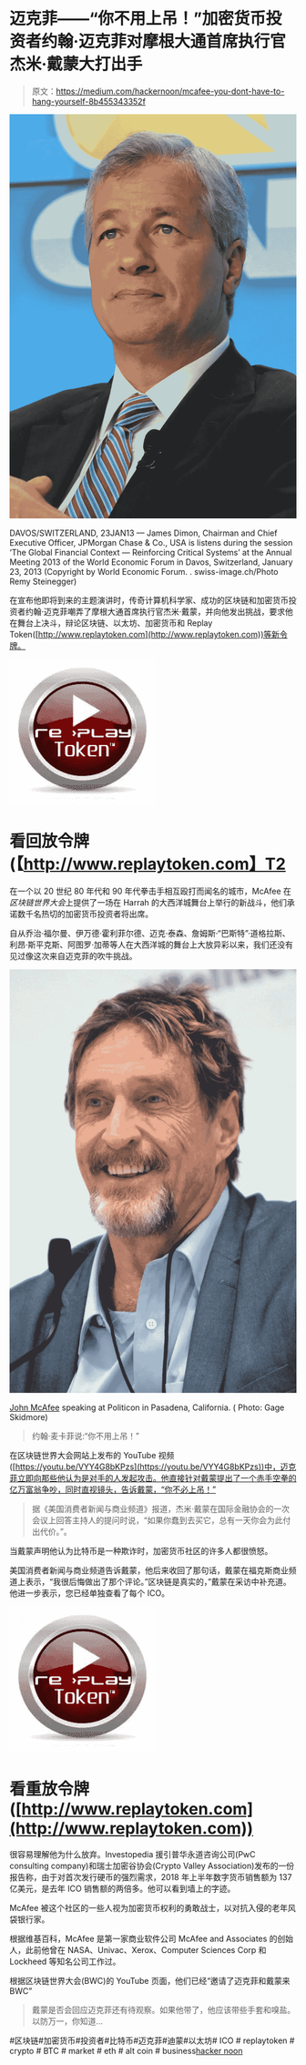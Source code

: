 # 迈克菲——“你不用上吊！”加密货币投资者约翰·迈克菲对摩根大通首席执行官杰米·戴蒙大打出手

> 原文：<https://medium.com/hackernoon/mcafee-you-dont-have-to-hang-yourself-8b455343352f>

![](img/9c673e0d31ac37b267df390cb45c1ea6.png)

DAVOS/SWITZERLAND, 23JAN13 — James Dimon, Chairman and Chief Executive Officer, JPMorgan Chase & Co., USA is listens during the session ‘The Global Financial Context — Reinforcing Critical Systems’ at the Annual Meeting 2013 of the World Economic Forum in Davos, Switzerland, January 23, 2013 (Copyright by World Economic Forum. . swiss-image.ch/Photo Remy Steinegger)

在宣布他即将到来的主题演讲时，传奇计算机科学家、成功的区块链和加密货币投资者约翰·迈克菲嘲弄了摩根大通首席执行官杰米·戴蒙，并向他发出挑战，要求他在舞台上决斗，辩论区块链、以太坊、加密货币和 Replay Token([http://www.replaytoken.com](http://www.replaytoken.com))等新令牌。

![](img/e10fbc01908d67624bed71595eebf3cc.png)

# 看回放令牌(【http://www.replaytoken.com】T2

在一个以 20 世纪 80 年代和 90 年代拳击手相互殴打而闻名的城市，McAfee 在*区块链世界大会*上提供了一场在 Harrah 的大西洋城舞台上举行的新战斗，他们承诺数千名热切的加密货币投资者将出席。

自从乔治·福尔曼、伊万德·霍利菲尔德、迈克·泰森、詹姆斯·“巴斯特”·道格拉斯、利昂·斯平克斯、阿图罗·加蒂等人在大西洋城的舞台上大放异彩以来，我们还没有见过像这次来自迈克菲的吹牛挑战。

![](img/151a08e219237da2df68fbbaf7987894.png)

[John McAfee](https://en.wikipedia.org/wiki/John_McAfee) speaking at Politicon in Pasadena, California. ( Photo: Gage Skidmore)

> 约翰·麦卡菲说:“你不用上吊！”

在区块链世界大会网站上发布的 YouTube 视频([https://youtu.be/VYY4G8bKPzs](https://youtu.be/VYY4G8bKPzs))中，迈克菲立即向那些他认为是对手的人发起攻击。他直接针对戴蒙提出了一个赤手空拳的亿万富翁争吵，同时直视镜头，告诉戴蒙，“你不必上吊！”

> 据《美国消费者新闻与商业频道》报道，杰米·戴蒙在国际金融协会的一次会议上回答主持人的提问时说，“如果你蠢到去买它，总有一天你会为此付出代价。”。

当戴蒙声明他认为比特币是一种欺诈时，加密货币社区的许多人都很愤怒。

美国消费者新闻与商业频道告诉戴蒙，他后来收回了那句话，戴蒙在福克斯商业频道上表示，“我很后悔做出了那个评论。”区块链是真实的，”戴蒙在采访中补充道。他进一步表示，您已经单独查看了每个 ICO。

![](img/e10fbc01908d67624bed71595eebf3cc.png)

# 看重放令牌([http://www.replaytoken.com](http://www.replaytoken.com))

很容易理解他为什么放弃。Investopedia 援引普华永道咨询公司(PwC consulting company)和瑞士加密谷协会(Crypto Valley Association)发布的一份报告称，由于对首次发行硬币的强烈需求，2018 年上半年数字货币销售额为 137 亿美元，是去年 ICO 销售额的两倍多。他可以看到墙上的字迹。

McAfee 被这个社区的一些人视为加密货币权利的勇敢战士，以对抗入侵的老年风袋银行家。

根据维基百科，McAfee 是第一家商业软件公司 McAfee and Associates 的创始人，此前他曾在 NASA、Univac、Xerox、Computer Sciences Corp 和 Lockheed 等知名公司工作过。

根据区块链世界大会(BWC)的 YouTube 页面，他们已经“邀请了迈克菲和戴蒙来 BWC”

> 戴蒙是否会回应迈克菲还有待观察。如果他带了，他应该带些手套和嗅盐。以防万一，你知道…

#区块链#加密货币#投资者#比特币#迈克菲#迪蒙#以太坊# ICO # replaytoken # crypto # BTC # market # eth # alt coin # business[hacker noon](https://medium.com/u/4a8a924edf41?source=post_page-----8b455343352f--------------------------------)